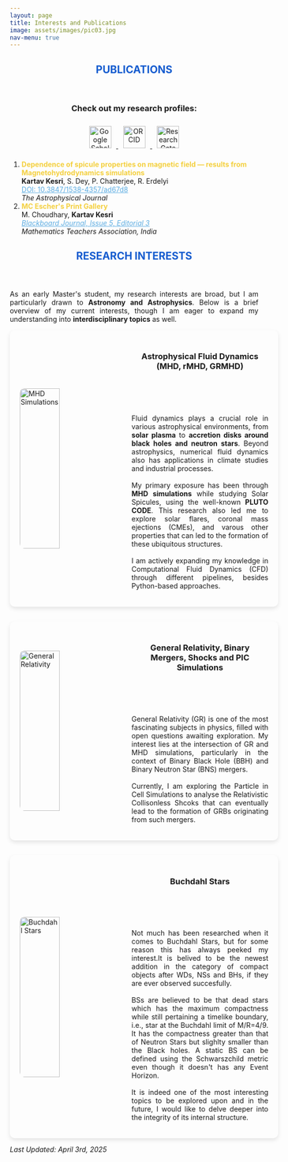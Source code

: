 ```yaml
---
layout: page
title: Interests and Publications
image: assets/images/pic03.jpg
nav-menu: true
---
```


<!-- Main -->
<div id="main" class="alt">
    <!-- Publications Section -->
    <section id="one">
        <div class="inner">
            <header class="major" style="text-align: center;">
                <h2 style="color: rgb(21, 92, 207);">PUBLICATIONS</h2>
            </header>
            <div class="row">
                <h3 style="text-align: center;">Check out my research profiles:</h3>
                <p style="text-align: center;">
                    <a href="https://scholar.google.com/citations?user=Y2xrl_8AAAAJ&hl=en" target="_blank">
                        <img src="{% link assets/images/google.png %}" alt="Google Scholar" 
                             style="width: 45px; height: 45px; margin: 10px;">
                    </a>
                    <a href="https://orcid.org/0009-0009-7069-5729" target="_blank">
                        <img src="{% link assets/images/orcid.png %}" alt="ORCID" 
                             style="width: 45px; height: 45px; margin: 10px;">
                    </a>
                    <a href="https://www.researchgate.net/profile/Kartav-Kesri?ev=hdr_xprf" target="_blank">
                        <img src="{% link assets/images/research.png %}" alt="ResearchGate" 
                             style="width: 45px; height: 45px; margin: 10px;">
                    </a>
                </p>
                <div class="12u 12u$(small)">
                    <ol>
                        <li>
                            <b style="color: #F4D03F;">Dependence of spicule properties on magnetic field — results from Magnetohydrodynamics simulations</b><br>
                            <b>Kartav Kesri</b>, S. Dey, P. Chatterjee, R. Erdelyi<br>
                            <a href="https://iopscience.iop.org/article/10.3847/1538-4357/ad67d8" style="color: #5DADE2;" target="_blank">
                                DOI: 10.3847/1538-4357/ad67d8
                            </a><br>
                            <i>The Astrophysical Journal</i>
                        </li>
                        <li>
                            <b style="color: #F4D03F;">MC Escher's Print Gallery</b><br>
                            M. Choudhary, <b>Kartav Kesri</b><br>
                            <a href="https://www.mtai.org.in/wp-content/uploads/2022/12/blackboard-issue-5.pdf" style="color: #5DADE2;" target="_blank">
                                <i>Blackboard Journal, Issue 5, Editorial 3</i>
                            </a><br>
                            <i>Mathematics Teachers Association, India</i>
                        </li>
                    </ol>
                </div>
            </div>
        </div>
    </section>
</div>

<!-- Research Interests -->
<section id="one">
    <div class="inner">
        <header class="major" style="text-align: center;">
            <h2 style="color: rgb(21, 92, 207);">RESEARCH INTERESTS</h2>
        </header>
        <p style="text-align: justify;">
            As an early Master's student, my research interests are broad, but I am particularly drawn to <b>Astronomy and Astrophysics</b>. Below is a brief overview of my current interests, though I am eager to expand my understanding into <b>interdisciplinary topics</b> as well.
        </p>
    </div>
</section>

<!-- Research Topics -->
<style>
    .spotlights {
        display: flex;
        flex-direction: column;
        gap: 30px;
    }

    .spotlights section {
        display: flex;
        align-items: center;
        justify-content: space-between;
        flex-wrap: wrap;
        width: 100%;
        max-width: 1350px;
        margin: auto;
        padding: 20px;	
        border-radius: 10px;
        box-shadow: 0px 4px 8px rgba(0, 0, 0, 0.1);
    }

    .spotlights img {
        width: 40%;
        height: 325px;
        object-fit: cover;
        border-radius: 10px;
    }

    .spotlights .content {
        width: 55%;
        display: flex;
        flex-direction: column;
        justify-content: center;
        text-align: justify;
    }

    @media (max-width: 900px) {
        .spotlights section {
            flex-direction: column;
            text-align: center;
        }

        .spotlights img {
            width: 100%;
            height: auto;
        }

        .spotlights .content {
            width: 100%;
        }
    }
</style>

<section id="two" class="spotlights">
    <section>
        <img src="{% link assets/images/RT.png %}" alt="MHD Simulations" />
        <div class="content">
            <header class="major">
                <h3>Astrophysical Fluid Dynamics (MHD, rMHD, GRMHD)</h3>
            </header>
            <p>
                Fluid dynamics plays a crucial role in various astrophysical environments, from <b>solar plasma</b> to <b>accretion disks around black holes and neutron stars</b>. Beyond astrophysics, numerical fluid dynamics also has applications in climate studies and industrial processes.
                <br /><br />
                My primary exposure has been through <b>MHD simulations</b> while studying Solar Spicules, using the well-known <b>PLUTO CODE</b>. This research also led me to explore solar flares, coronal mass ejections (CMEs), and varous other properties that can led to the formation of these ubiquitous structures.
                <br /><br />
                I am actively expanding my knowledge in Computational Fluid Dynamics (CFD) through different pipelines, besides Python-based approaches.
            </p>
        </div>
    </section>   
    <section>
        <img src="{% link assets/images/PIC.png %}" alt="General Relativity" />
        <div class="content">
            <header class="major">
                <h3>General Relativity, Binary Mergers, Shocks and PIC Simulations</h3>
            </header>
            <p>
                General Relativity (GR) is one of the most fascinating subjects in physics, filled with open questions awaiting exploration. My interest lies at the intersection of GR and MHD simulations, particularly in the context of Binary Black Hole (BBH) and Binary Neutron Star (BNS) mergers.
                <br /><br />
				Currently, I am exploring the Particle in Cell Simulations to analyse the Relativistic Collisonless Shcoks that can eventually lead to the formation of GRBs originating from such mergers.
            </p>
        </div>
    </section>   
    <section>
        <img src="{% link assets/images/BS.png %}" alt="Buchdahl Stars" />
        <div class="content">
            <header class="major">
                <h3>Buchdahl Stars</h3>
            </header>
            <p>
                Not much has been researched when it comes to Buchdahl Stars, but for some reason this has always peeked my interest.It is belived to be the newest addition in the category of compact objects after WDs, NSs and BHs, if they are ever observed succesfully. 
                <br /><br />
            	BSs are believed to be that dead stars which has the maximum compactness while still pertaining a timelike boundary, i.e., star at the Buchdahl limit of M/R=4/9. It has the compactness greater than that of Neutron Stars but slighlty smaller than the Black holes. A static BS can be defined using the Schwarszchild metric even though it doesn't has any Event Horizon. 
				<br/><br/>
				It is indeed one of the most interesting topics to be explored upon and in the future, I would like to delve deeper into the integrity of its internal structure.
            </p>
        </div>
    </section>
</section>



<p><em>Last Updated: April 3rd, 2025</em></p>
